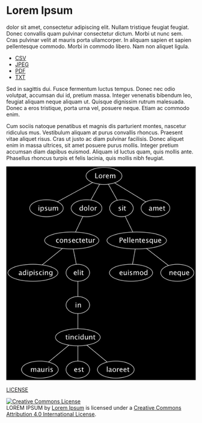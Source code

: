 Lorem Ipsum
===========
dolor sit amet, consectetur adipiscing elit. Nullam tristique feugiat feugiat. Donec convallis quam pulvinar consectetur dictum. Morbi ut nunc sem. Cras pulvinar velit at mauris porta ullamcorper. In aliquam sapien et sapien pellentesque commodo. Morbi in commodo libero. Nam non aliquet ligula.


* [CSV](loremipsum.csv)
* [JPEG](loremipsum.jpeg)
* [PDF](loremipsum.pdf)
* [TXT](loremipsum.txt)

Sed in sagittis dui. Fusce fermentum luctus tempus. Donec nec odio volutpat, accumsan dui id, pretium massa. Integer venenatis bibendum leo, feugiat aliquam neque aliquam ut. Quisque dignissim rutrum malesuada. Donec a eros tristique, porta urna vel, posuere neque. Etiam ac commodo enim.

Cum sociis natoque penatibus et magnis dis parturient montes, nascetur ridiculus mus. Vestibulum aliquam at purus convallis rhoncus. Praesent vitae aliquet risus. Cras ut justo ac diam pulvinar facilisis. Donec aliquet enim in massa ultrices, sit amet posuere purus mollis. Integer pretium accumsan diam dapibus euismod. Aliquam id luctus quam, quis mollis ante. Phasellus rhoncus turpis et felis lacinia, quis mollis nibh feugiat.

![logo](loremipsum.jpeg)

[LICENSE](LICENSE.txt)

<a rel="license" href="http://creativecommons.org/licenses/by/4.0/"><img alt="Creative Commons License" style="border-width:0" src="https://i.creativecommons.org/l/by/4.0/88x31.png" /></a><br /><span xmlns:dct="http://purl.org/dc/terms/" href="http://purl.org/dc/dcmitype/Dataset" property="dct:title" rel="dct:type">LOREM IPSUM</span> by <a xmlns:cc="http://creativecommons.org/ns#" href="https://github.com/dougapd/loremipsum" property="cc:attributionName" rel="cc:attributionURL">Lorem Ipsum</a> is licensed under a <a rel="license" href="http://creativecommons.org/licenses/by/4.0/">Creative Commons Attribution 4.0 International License</a>.
